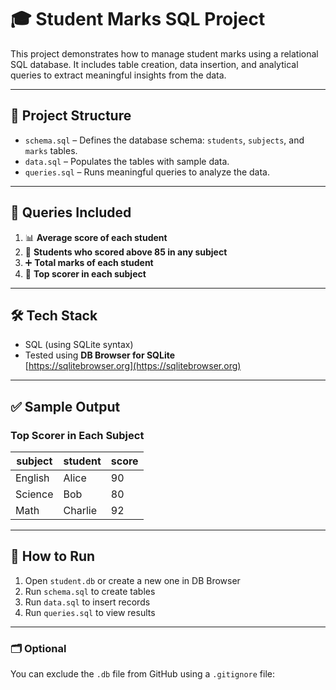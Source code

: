 # 🎓 Student Marks SQL Project

This project demonstrates how to manage student marks using a relational SQL database. It includes table creation, data insertion, and analytical queries to extract meaningful insights from the data.

---

## 📁 Project Structure

- `schema.sql` – Defines the database schema: `students`, `subjects`, and `marks` tables.
- `data.sql` – Populates the tables with sample data.
- `queries.sql` – Runs meaningful queries to analyze the data.

---

## 🧪 Queries Included

1. 📊 **Average score of each student**
2. 🏅 **Students who scored above 85 in any subject**
3. ➕ **Total marks of each student**
4. 🥇 **Top scorer in each subject**

---

## 🛠️ Tech Stack

- SQL (using SQLite syntax)
- Tested using **DB Browser for SQLite**  
  [https://sqlitebrowser.org](https://sqlitebrowser.org)

---

## ✅ Sample Output

### Top Scorer in Each Subject

| subject | student  | score |
|---------|----------|-------|
| English | Alice    | 90    |
| Science | Bob      | 80    |
| Math    | Charlie  | 92    |

---

## 🚀 How to Run

1. Open `student.db` or create a new one in DB Browser
2. Run `schema.sql` to create tables
3. Run `data.sql` to insert records
4. Run `queries.sql` to view results

---

### 🗂️ Optional

You can exclude the `.db` file from GitHub using a `.gitignore` file:

